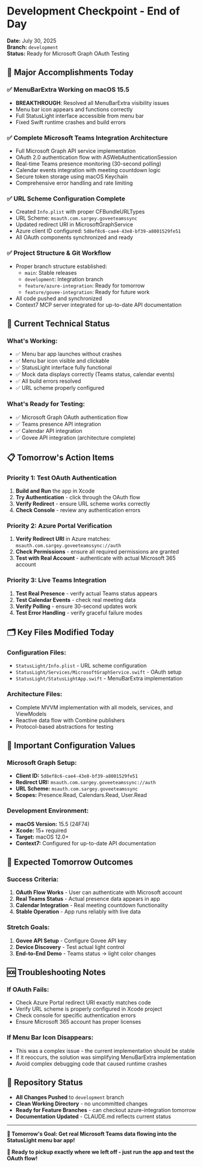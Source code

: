 # Development Checkpoint - End of Day

**Date:** July 30, 2025  
**Branch:** `development`  
**Status:** Ready for Microsoft Graph OAuth Testing

## 🎉 Major Accomplishments Today

### ✅ **MenuBarExtra Working on macOS 15.5**
- **BREAKTHROUGH**: Resolved all MenuBarExtra visibility issues
- Menu bar icon appears and functions correctly
- Full StatusLight interface accessible from menu bar
- Fixed Swift runtime crashes and build errors

### ✅ **Complete Microsoft Teams Integration Architecture**
- Full Microsoft Graph API service implementation
- OAuth 2.0 authentication flow with ASWebAuthenticationSession
- Real-time Teams presence monitoring (30-second polling)
- Calendar events integration with meeting countdown logic
- Secure token storage using macOS Keychain
- Comprehensive error handling and rate limiting

### ✅ **URL Scheme Configuration Complete**
- Created `Info.plist` with proper CFBundleURLTypes
- URL Scheme: `msauth.com.sargey.goveeteamssync`
- Updated redirect URI in MicrosoftGraphService
- Azure client ID configured: `5d8ef8c6-cae4-43e8-bf39-a8001529fe51`
- All OAuth components synchronized and ready

### ✅ **Project Structure & Git Workflow**
- Proper branch structure established:
  - `main`: Stable releases
  - `development`: Integration branch
  - `feature/azure-integration`: Ready for tomorrow
  - `feature/govee-integration`: Ready for future work
- All code pushed and synchronized
- Context7 MCP server integrated for up-to-date API documentation

## 🔧 Current Technical Status

### **What's Working:**
- ✅ Menu bar app launches without crashes
- ✅ Menu bar icon visible and clickable
- ✅ StatusLight interface fully functional
- ✅ Mock data displays correctly (Teams status, calendar events)
- ✅ All build errors resolved
- ✅ URL scheme properly configured

### **What's Ready for Testing:**
- ✅ Microsoft Graph OAuth authentication flow
- ✅ Teams presence API integration
- ✅ Calendar API integration
- ✅ Govee API integration (architecture complete)

## 📋 Tomorrow's Action Items

### **Priority 1: Test OAuth Authentication**
1. **Build and Run** the app in Xcode
2. **Try Authentication** - click through the OAuth flow
3. **Verify Redirect** - ensure URL scheme works correctly
4. **Check Console** - review any authentication errors

### **Priority 2: Azure Portal Verification**
1. **Verify Redirect URI** in Azure matches: `msauth.com.sargey.goveeteamssync://auth`
2. **Check Permissions** - ensure all required permissions are granted
3. **Test with Real Account** - authenticate with actual Microsoft 365 account

### **Priority 3: Live Teams Integration**
1. **Test Real Presence** - verify actual Teams status appears
2. **Test Calendar Events** - check real meeting data
3. **Verify Polling** - ensure 30-second updates work
4. **Test Error Handling** - verify graceful failure modes

## 🗂️ Key Files Modified Today

### **Configuration Files:**
- `StatusLight/Info.plist` - URL scheme configuration
- `StatusLight/Services/MicrosoftGraphService.swift` - OAuth setup
- `StatusLight/StatusLightApp.swift` - MenuBarExtra implementation

### **Architecture Files:**
- Complete MVVM implementation with all models, services, and ViewModels
- Reactive data flow with Combine publishers
- Protocol-based abstractions for testing

## 🔑 Important Configuration Values

### **Microsoft Graph Setup:**
- **Client ID:** `5d8ef8c6-cae4-43e8-bf39-a8001529fe51`
- **Redirect URI:** `msauth.com.sargey.goveeteamssync://auth`
- **URL Scheme:** `msauth.com.sargey.goveeteamssync`
- **Scopes:** Presence.Read, Calendars.Read, User.Read

### **Development Environment:**
- **macOS Version:** 15.5 (24F74)
- **Xcode:** 15+ required
- **Target:** macOS 12.0+
- **Context7:** Configured for up-to-date API documentation

## 🚀 Expected Tomorrow Outcomes

### **Success Criteria:**
1. **OAuth Flow Works** - User can authenticate with Microsoft account
2. **Real Teams Status** - Actual presence data appears in app
3. **Calendar Integration** - Real meeting countdown functionality
4. **Stable Operation** - App runs reliably with live data

### **Stretch Goals:**
1. **Govee API Setup** - Configure Govee API key
2. **Device Discovery** - Test actual light control
3. **End-to-End Demo** - Teams status → light color changes

## 🆘 Troubleshooting Notes

### **If OAuth Fails:**
- Check Azure Portal redirect URI exactly matches code
- Verify URL scheme is properly configured in Xcode project
- Check console for specific authentication errors
- Ensure Microsoft 365 account has proper licenses

### **If Menu Bar Icon Disappears:**
- This was a complex issue - the current implementation should be stable
- If it reoccurs, the solution was simplifying MenuBarExtra implementation
- Avoid complex debugging code that caused runtime crashes

## 📁 Repository Status

- **All Changes Pushed** to `development` branch
- **Clean Working Directory** - no uncommitted changes
- **Ready for Feature Branches** - can checkout azure-integration tomorrow
- **Documentation Updated** - CLAUDE.md reflects current status

---

**🎯 Tomorrow's Goal: Get real Microsoft Teams data flowing into the StatusLight menu bar app!**

**📧 Ready to pickup exactly where we left off - just run the app and test the OAuth flow!**